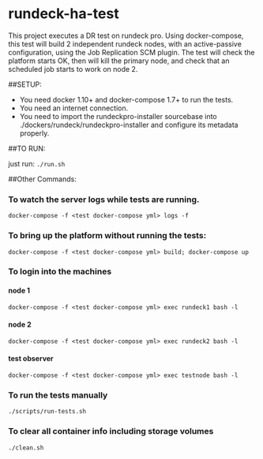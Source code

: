 # rundeck-ha-test

This project executes a DR test on rundeck pro.
Using docker-compose, this test will build 2 independent rundeck nodes, with an active-passive configuration, using the Job Replication SCM plugin.
The test will check the platform starts OK, then will kill the primary node, and check that an scheduled job starts to work on node 2.

##SETUP:

- You need docker 1.10+ and docker-compose 1.7+ to run the tests.
- You need an internet connection.
- You need to import the rundeckpro-installer sourcebase into ./dockers/rundeck/rundeckpro-installer and configure its metadata properly.

##TO RUN:

just run: `./run.sh`

##Other Commands:

### To watch the server logs while tests are running.
`docker-compose -f <test docker-compose yml> logs -f`

### To bring up the platform without running the tests:
`docker-compose -f <test docker-compose yml> build; docker-compose up`

### To login into the machines
#### node 1
`docker-compose -f <test docker-compose yml> exec rundeck1 bash -l`
#### node 2
`docker-compose -f <test docker-compose yml> exec rundeck2 bash -l`
#### test observer
`docker-compose -f <test docker-compose yml> exec testnode bash -l`


### To run the tests manually
`./scripts/run-tests.sh`


### To clear all container info including storage volumes
`./clean.sh`



